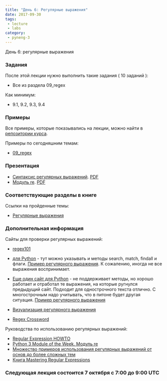 ```yaml
---
title: "День 6: Регулярные выражения"
date: 2017-09-30
tags:
 - lecture
 - labs
category:
 - pyneng-3
---
```


День 6: регулярные выражения

### Задания

После этой лекции нужно выполнить такие задания ( 10 заданий ):

* Все из раздела 09_regex

Как минимум:

* 9.1, 9.2, 9.3, 9.4


### Примеры

Все примеры, которые показывались на лекции, можно найти в [репозитории курса](https://github.com/pyneng/pyneng-online-sep-oct-2017).

Примеры по сегодняшним темам:

* [09_regex](https://github.com/pyneng/pyneng-online-sep-oct-2017/tree/master/examples/09_regex)

### Презентация

* [Синтаксис регулярных выражений](https://gitpitch.com/natenka/pyneng-slides/py3-regex). [PDF](https://github.com/pyneng/pyneng-online-sep-oct-2017/raw/master/presentations/09_regex.pdf)
* [Модуль re](https://gitpitch.com/natenka/pyneng-slides/py3-regex-re). [PDF](https://github.com/pyneng/pyneng-online-sep-oct-2017/raw/master/presentations/09_regex_re.pdf)


### Соответствующие разделы в книге

Ссылки на пройденные темы:

* [Регулярные выражения](https://natenka.gitbooks.io/pyneng/content/book/Part_3_README.html)


### Дополнительная информация

Сайты для проверки регулярных выражений:
* [regex101](https://regex101.com/)
* [для Python](http://www.pyregex.com/) - тут можно указывать и методы search, match, findall и флаги. [Пример регулярного выражения](http://www.pyregex.com/?id=eyJyZWdleCI6IihcXGQrKSArKFthLWYsMC05LFxcLl0rKSArXFx3KyArKD9QPGludGY%2BXFxTKykuKiIsImZsYWdzIjowLCJtYXRjaF90eXBlIjoic2VhcmNoIiwidGVzdF9zdHJpbmciOiIxMDAgICAgYWFiYi5jYzEwLjcwMDAgICAgRFlOQU1JQyAgICAgR2kwLzFcbiAgMjAwICAgIGFhYmIuY2MyMC43MDAwICAgIERZTkFNSUMgICAgIEdpMC8yIn0%3D). К сожалению, иногда не все выражения воспринимает.
* [Еще один сайт для Python](http://pythex.org/) - не поддерживает методы, но хорошо работает и отработал те выражения, на которые ругнулся предыдущий сайт. Подходит для однострочного текста отлично. С многострочным надо учитывать, что в питоне будет другая ситуация. [Пример регулярного выражения](http://pythex.org/?regex=%20*(%5Cd%2B)%20%2B%5Ba-f%2C0-9%2C%5C.%5D%2B%20%2B%5Cw%2B%20%2B(%3FP%3Cintf%3E%5CS%2B)&test_string=%20%20100%20%20%20%20aabb.cc10.7000%20%20%20%20DYNAMIC%20%20%20%20%20Gi0%2F1&ignorecase=0&multiline=0&dotall=0&verbose=0)

* [Визуализация регулярного выражения](https://regexper.com/)
* [Regex Cross­word](https://regexcrossword.com/)

Руководства по использованию регулярных выражений:

* [Regular Expression HOWTO](https://docs.python.org/3.6/howto/regex.html)
* [Python 3 Module of the Week. Модуль re](https://pymotw.com/3/re/)
* [Множество примеров использования регулярных выражений от основ до более сложных тем](http://www.rexegg.com/)
* [Книга Mastering Regular Expressions](https://www.amazon.com/dp/0596528124)


### Следующая лекция состоится 7 октября с 7:00 до 9:00 UTC

